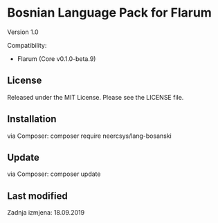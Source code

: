 # Bosnian Language Pack for Flarum

Version 1.0

Compatibility:
- Flarum (Core v0.1.0-beta.9)

## License
Released under the MIT License. Please see the LICENSE file.

## Installation

via Composer: 
composer require neercsys/lang-bosanski

## Update

via Composer: 
composer update

## Last modified
Zadnja izmjena: 18.09.2019
